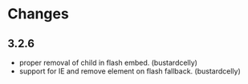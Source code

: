 # Changes

## 3.2.6

- proper removal of child in flash embed. (bustardcelly)
- support for IE and remove element on flash fallback. (bustardcelly)


